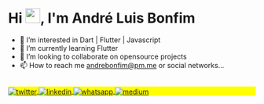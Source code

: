 <h1 align="left">Hi <img src="https://raw.githubusercontent.com/kaueMarques/kaueMarques/master/hi.gif" width="30px">, I'm André Luis Bonfim</h1>

- 👀 I’m interested in Dart | Flutter | Javascript
- 🌱 I’m currently learning Flutter
- 💞️ I’m looking to collaborate on opensource projects
- 📫 How to reach me andrebonfim@pm.me or social networks...


## 

<p align="left" style="background:yellow">
<a href="https://twitter.com/andreb_dev" target="_blank">
  <img align="center" src="https://img.shields.io/badge/-andrebonfim-05122A?style=flat&logo=twitter" alt="twitter"/>  
</a>
<a href="https://linkedin.com/in/andreluisbonfim" target="_blank">
  <img align="center" src="https://img.shields.io/badge/-andrebonfim-05122A?style=flat&logo=linkedin" alt="linkedin"/>
</a>
<a href="https://wa.me/5547996247207" target="_blank">
  <img align="center" src="https://img.shields.io/badge/-andrebonfim-05122A?style=flat&logo=whatsapp" alt="whatsapp"/>  
</a>
<a href="https://andrebonfim.medium.com" target="_blank">
  <img align="center" src="https://img.shields.io/badge/-andrebonfim-05122A?style=flat&logo=medium" alt="medium"/>  
</a>
</p>

<!---
<a href="https://wa.me/5547996247207"><img src="https://img.shields.io/badge/WhatsApp-25D366?style=for-the-badge&logo=whatsapp&logoColor=white" ></a>
<a href="https://twitter.com/andreb_dev"><img src="https://img.shields.io/badge/Twitter-1DA1F2?style=for-the-badge&logo=twitter&logoColor=white"></a>
<a href="https://www.linkedin.com/in/andreluisbonfim"><img src="https://img.shields.io/badge/LinkedIn-0077B5?style=for-the-badge&logo=linkedin&logoColor=white"></a>
<a href="https://andrebonfim.medium.com"><img src="https://img.shields.io/badge/Medium-12100E?style=for-the-badge&logo=medium&logoColor=white"></a>
--->

<!---
andrebonfim/andrebonfim is a ✨ special ✨ repository because its `README.md` (this file) appears on your GitHub profile.
You can click the Preview link to take a look at your changes.
--->
